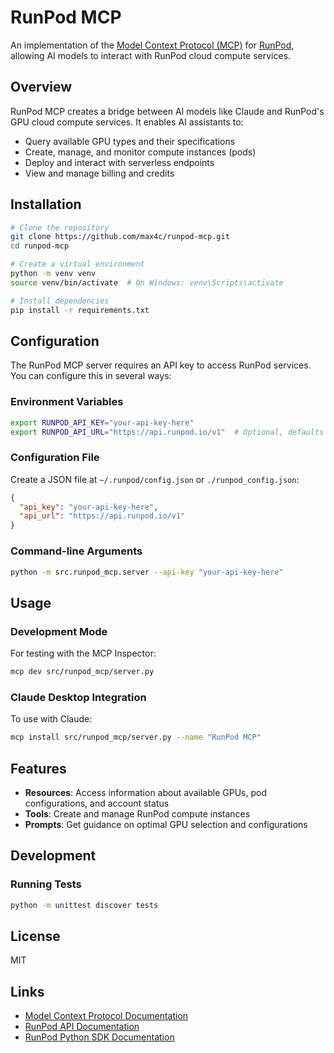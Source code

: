 # RunPod MCP

An implementation of the [Model Context Protocol (MCP)](https://modelcontextprotocol.io) for [RunPod](https://runpod.io), allowing AI models to interact with RunPod cloud compute services.

## Overview

RunPod MCP creates a bridge between AI models like Claude and RunPod's GPU cloud compute services. It enables AI assistants to:

- Query available GPU types and their specifications
- Create, manage, and monitor compute instances (pods)
- Deploy and interact with serverless endpoints
- View and manage billing and credits

## Installation

```bash
# Clone the repository
git clone https://github.com/max4c/runpod-mcp.git
cd runpod-mcp

# Create a virtual environment
python -m venv venv
source venv/bin/activate  # On Windows: venv\Scripts\activate

# Install dependencies
pip install -r requirements.txt
```

## Configuration

The RunPod MCP server requires an API key to access RunPod services. You can configure this in several ways:

### Environment Variables

```bash
export RUNPOD_API_KEY="your-api-key-here"
export RUNPOD_API_URL="https://api.runpod.io/v1"  # Optional, defaults to this URL
```

### Configuration File

Create a JSON file at `~/.runpod/config.json` or `./runpod_config.json`:

```json
{
  "api_key": "your-api-key-here",
  "api_url": "https://api.runpod.io/v1"
}
```

### Command-line Arguments

```bash
python -m src.runpod_mcp.server --api-key "your-api-key-here"
```

## Usage

### Development Mode

For testing with the MCP Inspector:

```bash
mcp dev src/runpod_mcp/server.py
```

### Claude Desktop Integration

To use with Claude:

```bash
mcp install src/runpod_mcp/server.py --name "RunPod MCP"
```

## Features

- **Resources**: Access information about available GPUs, pod configurations, and account status
- **Tools**: Create and manage RunPod compute instances
- **Prompts**: Get guidance on optimal GPU selection and configurations

## Development

### Running Tests

```bash
python -m unittest discover tests
```

## License

MIT

## Links

- [Model Context Protocol Documentation](https://modelcontextprotocol.io)
- [RunPod API Documentation](https://rest.runpod.io/v1/docs)
- [RunPod Python SDK Documentation](https://docs.runpod.io/tutorials/sdks/python/get-started/introduction) 